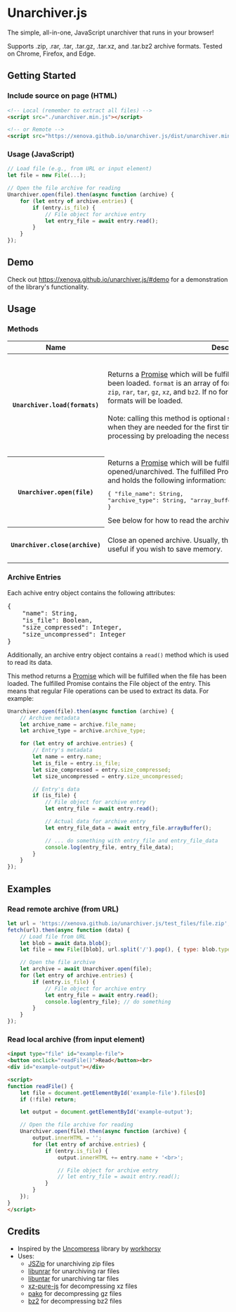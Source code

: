 # Unarchiver.js
The simple, all-in-one, JavaScript unarchiver that runs in your browser!

Supports .zip, .rar, .tar, .tar.gz, .tar.xz, and .tar.bz2 archive formats. Tested on Chrome, Firefox, and Edge.

## Getting Started

### Include source on page (HTML)
```html
<!-- Local (remember to extract all files) -->
<script src="./unarchiver.min.js"></script>

<!-- or Remote -->
<script src="https://xenova.github.io/unarchiver.js/dist/unarchiver.min.js"></script>
```

### Usage (JavaScript)
```javascript
// Load file (e.g., from URL or input element)
let file = new File(...);

// Open the file archive for reading
Unarchiver.open(file).then(async function (archive) {
	for (let entry of archive.entries) {
		if (entry.is_file) {
			// File object for archive entry
			let entry_file = await entry.read();
		}
	}
});
```

## Demo
Check out https://xenova.github.io/unarchiver.js/#demo for a demonstration of the library's functionality.

## Usage

### Methods
<table>
   <thead>
      <tr>
         <th>Name</th>
         <th>Description</th>
         <th>Example</th>
      </tr>
   </thead>
   <tbody>
      <tr>
         <th><code>Unarchiver.load(formats)</code></th>
         <td>Returns a <a
            href="https://developer.mozilla.org/en-US/docs/Web/JavaScript/Reference/Global_Objects/Promise">Promise</a> which will be fulfilled when the specified
            formats have been loaded. <code>format</code> is an array of formats to be loaded,
            selected from: <code>zip</code>, <code>rar</code>, <code>tar</code>,
            <code>gz</code>, <code>xz</code>, and <code>bz2</code>. If no formats are provided,
            all supported formats will be loaded.
            <br><br>
            Note: calling this method is optional since, by default, formats are loaded when
            they are needed for the first time. This method is used to speed up processing by
            preloading the necessary files.
         </td>
         <td>
            <pre><code>// Load all supported formats
Unarchiver.load().then(function() {
	console.log('Finished loading all formats');
});

// Load certain formats
Unarchiver.load(['zip', 'tar']).then(function() {
	console.log('Finished loading certain formats');
});
</code></pre>
         </td>
      </tr>
      <tr>
         <th><code>Unarchiver.open(file)</code></th>
         <td>
            Returns a <a
               href="https://developer.mozilla.org/en-US/docs/Web/JavaScript/Reference/Global_Objects/Promise"
               >Promise</a> which will be fulfilled when the file has been
            opened/unarchived. The fulfilled Promise contains the readable archive and holds the
            following information:<br>
            <pre>{
    "file_name": String,
    "archive_type": String,
    "array_buffer": ArrayBuffer,
    "entries": [object]
}</pre>
            See below for how to read the archive entries.
         </td>
         <td>
            <pre><code>// See below for examples on how to read files
let file = new File(...);
Unarchiver.open(file).then(function(archive) {
	console.log(archive.file_name);
	console.log(archive.archive_type);
	console.log(archive.entries);
});
</code></pre>
         </td>
      </tr>
      <tr>
         <th><code>Unarchiver.close(archive)</code></th>
         <td>Close an opened archive. Usually, this method is unnecessary, but may be useful if
            you wish to save memory.
         </td>
         <td>
            <pre><code>Unarchiver.open(file).then(function(archive) {
	// Close archive
	Unarchiver.close(archive);
});
</code></pre>
         </td>
      </tr>
   </tbody>
</table>

### Archive Entries
Each achive entry object contains the following attributes:
<pre>{
    "name": String,
    "is_file": Boolean,
    "size_compressed": Integer,
    "size_uncompressed": Integer
}</pre>
Additionally, an archive entry object contains a <code>read()</code> method which is used to read its data.

This method returns a <a href="https://developer.mozilla.org/en-US/docs/Web/JavaScript/Reference/Global_Objects/Promise">Promise</a> which will be fulfilled when the file has been loaded. The fulfilled Promise contains the File object of the entry. This means that regular File operations can be used to extract its data. For example:

```javascript
Unarchiver.open(file).then(async function (archive) {
	// Archive metadata
	let archive_name = archive.file_name;
	let archive_type = archive.archive_type;

	for (let entry of archive.entries) {
		// Entry's metadata
		let name = entry.name;
		let is_file = entry.is_file;
		let size_compressed = entry.size_compressed;
		let size_uncompressed = entry.size_uncompressed;

		// Entry's data
		if (is_file) {
			// File object for archive entry
			let entry_file = await entry.read();

			// Actual data for archive entry
			let entry_file_data = await entry_file.arrayBuffer();

			// ... do something with entry_file and entry_file_data
			console.log(entry_file, entry_file_data);
		}
	}
});
```

## Examples

### Read remote archive (from URL)
```javascript
let url = 'https://xenova.github.io/unarchiver.js/test_files/file.zip';
fetch(url).then(async function (data) {
	// Load file from URL
	let blob = await data.blob();
	let file = new File([blob], url.split('/').pop(), { type: blob.type });

	// Open the file archive
	let archive = await Unarchiver.open(file);
	for (let entry of archive.entries) {
		if (entry.is_file) {
			// File object for archive entry
			let entry_file = await entry.read();
			console.log(entry_file); // do something
		}
	}
});
```
### Read local archive (from input element)
```html
<input type="file" id="example-file">
<button onclick="readFile()">Read</button><br>
<div id="example-output"></div>

<script>
function readFile() {
	let file = document.getElementById('example-file').files[0]
	if (!file) return;

	let output = document.getElementById('example-output');

	// Open the file archive for reading
	Unarchiver.open(file).then(async function (archive) {
		output.innerHTML = '';
		for (let entry of archive.entries) {
			if (entry.is_file) {
				output.innerHTML += entry.name + '<br>';

				// File object for archive entry
				// let entry_file = await entry.read();
			}
		}
	});
}
</script>
```

## Credits
- Inspired by the [Uncompress](https://github.com/workhorsy/uncompress.js) library by [workhorsy](https://github.com/workhorsy)
- Uses:
  - [JSZip](https://github.com/Stuk/jszip) for unarchiving zip files
  - [libunrar](https://github.com/wcchoi/libunrar-js) for unarchiving rar files
  - [libuntar](https://github.com/workhorsy/uncompress.js/blob/master/js/libuntar.js) for unarchiving tar files
  - [xz-pure-js](https://github.com/yurevich1/xz-pure-js-web-worker) for decompressing xz files
  - [pako](https://github.com/nodeca/pako) for decompressing gz files
  - [bz2](https://github.com/SheetJS/bz2) for decompressing bz2 files
